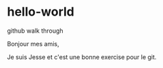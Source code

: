 # hello-world
github walk through

Bonjour mes amis,

Je suis Jesse et c'est une bonne exercise pour le git.
